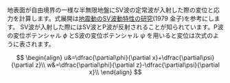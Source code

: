 地表面が自由境界の一様な半無限地盤にSV波の定常波が入射した際の変位と応力を計算します。式展開は[地震動のSV波動特性の研究](https://www.jstage.jst.go.jp/article/jscej1969/1979/289/1979_289_1/_pdf)(1979 金子)を参考にします。
SV波が入射した際にはSV波とP波が反射されることが知られています。P波の変位ポテンシャル $\phi$ とS波の変位ポテンシャル $\psi$ を用いると変位は次式のように表されます。

$$
\begin{align}
u&=\dfrac{\partial\phi}{\partial x}+\dfrac{\partial\psi}{\partial z}\\
w&=\dfrac{\partial\phi}{\partial z}-\dfrac{\partial\psi}{\partial x}\\
\end{align}
$$

